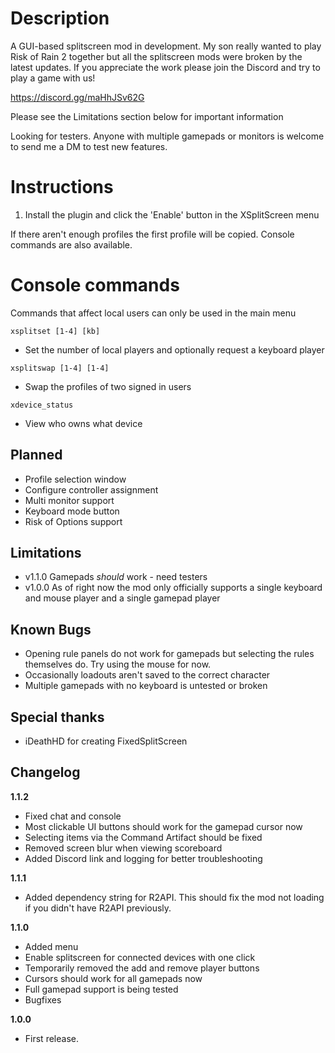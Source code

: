 # Description

A GUI-based splitscreen mod in development. My son really wanted to play Risk of Rain 2 together but all the splitscreen mods were broken by the latest updates. If you appreciate the work please join the Discord and try to play a game with us!

https://discord.gg/maHhJSv62G

Please see the Limitations section below for important information

Looking for testers. Anyone with multiple gamepads or monitors is welcome to send me a DM to test new features.

# Instructions

1. Install the plugin and click the 'Enable' button in the XSplitScreen menu

If there aren't enough profiles the first profile will be copied. Console commands are also available.

# Console commands

Commands that affect local users can only be used in the main menu

`xsplitset [1-4] [kb]`

 - Set the number of local players and optionally request a keyboard player

`xsplitswap [1-4] [1-4]`

 - Swap the profiles of two signed in users

`xdevice_status`

 - View who owns what device

## Planned

- Profile selection window
- Configure controller assignment
- Multi monitor support
- Keyboard mode button
- Risk of Options support

## Limitations

- v1.1.0 Gamepads *should* work - need testers
- v1.0.0 As of right now the mod only officially supports a single keyboard and mouse player and a single gamepad player

## Known Bugs

- Opening rule panels do not work for gamepads but selecting the rules themselves do. Try using the mouse for now.
- Occasionally loadouts aren't saved to the correct character
- Multiple gamepads with no keyboard is untested or broken

## Special thanks

- iDeathHD for creating FixedSplitScreen

## Changelog

**1.1.2**

- Fixed chat and console
- Most clickable UI buttons should work for the gamepad cursor now
- Selecting items via the Command Artifact should be fixed
- Removed screen blur when viewing scoreboard
- Added Discord link and logging for better troubleshooting

**1.1.1**

- Added dependency string for R2API. This should fix the mod not loading if you didn't have R2API previously.

**1.1.0**

- Added menu
- Enable splitscreen for connected devices with one click
- Temporarily removed the add and remove player buttons
- Cursors should work for all gamepads now
- Full gamepad support is being tested
- Bugfixes

**1.0.0**

* First release.

